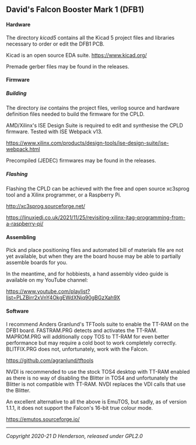 ## David's Falcon Booster Mark 1 (DFB1)

#### Hardware

The directory *kicad5* contains all the Kicad 5 project files and libraries necessary to order or edit the DFB1 PCB.

Kicad is an open source EDA suite. https://www.kicad.org/

Premade gerber files may be found in the releases.

#### Firmware

##### Building

The directory *ise* contains the project files, verilog source and hardware definition files needed to build the firmware for the CPLD.

AMD/Xilinx's ISE Design Suite is required to edit and synthesise the CPLD firmware. Tested with ISE Webpack v13.

https://www.xilinx.com/products/design-tools/ise-design-suite/ise-webpack.html

Precompiled (JEDEC) firmwares may be found in the releases.

##### Flashing

Flashing the CPLD can be achieved with the free and open source xc3sprog tool and a Xilinx programmer, or a Raspberry Pi.

http://xc3sprog.sourceforge.net/

https://linuxjedi.co.uk/2021/11/25/revisiting-xilinx-jtag-programming-from-a-raspberry-pi/

#### Assembling

Pick and place positioning files and automated bill of materials file are not yet available, but when they are the board house may be able to partially assemble boards for you.

In the meantime, and for hobbiests, a hand assembly video guide is available on my YouTube channel:

https://www.youtube.com/playlist?list=PLZBirr2xVnY4OkgEWdXNjq90gBGzXah9X

#### Software

I recommend Anders Granlund's TFTools suite to enable the TT-RAM on the DFB1 board. FASTRAM.PRG detects and activates the TT-RAM. MAPROM.PRG will additionally copy TOS to TT-RAM for even better performance but may require a cold boot to work completely correctly. BLITFIX.PRG does not, unfortunately, work with the Falcon.

https://github.com/agranlund/tftools

NVDI is recommended to use the stock TOS4 desktop with TT-RAM enabled as there is no way of disabling the Blitter in TOS4 and unfortunately the Blitter is not compatible with TT-RAM. NVDI replaces the VDI calls that use the Blitter.

An excellent alternative to all the above is EmuTOS, but sadly, as of version 1.1.1, it does not support the Falcon's 16-bit true colour mode.

https://emutos.sourceforge.io/

---

*Copyright 2020-21 D Henderson, released under GPL2.0*

